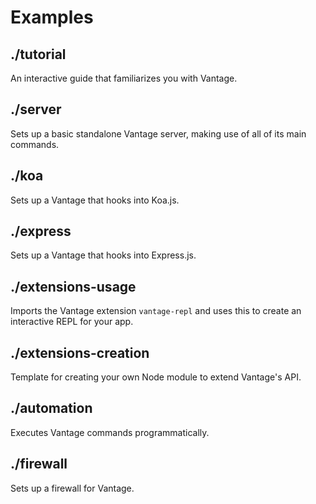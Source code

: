 # Examples

## ./tutorial

An interactive guide that familiarizes you with Vantage.

## ./server

Sets up a basic standalone Vantage server, making use of all of its main commands.

## ./koa

Sets up a Vantage that hooks into Koa.js.

## ./express

Sets up a Vantage that hooks into Express.js.

## ./extensions-usage

Imports the Vantage extension `vantage-repl` and uses this to create an interactive REPL for your app.

## ./extensions-creation

Template for creating your own Node module to extend Vantage's API.

## ./automation

Executes Vantage commands programmatically.

## ./firewall

Sets up a firewall for Vantage.


